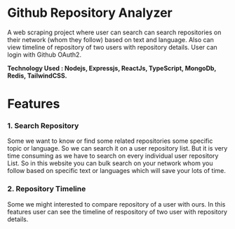# Github Repository Analyzer

A web scraping project where user can search can search repositories on their network (whom they follow) based on text and language. Also can view timeline of repository of two users with
repository details. User can login with Github OAuth2.

****Technology Used : Nodejs, Expressjs, ReactJs, TypeScript, MongoDb, Redis, TailwindCSS.****

# Features

### 1. Search Repository
Some we want to know or find some related repositories some specific topic or language. So we can search it on a user repository list. But it is very time consuming as we have to search on every individual user repository List. So in this website you can bulk search on your network whom you follow based on specific text or languages which will save your lots of time.

### 2. Repository Timeline
Some we might interested to compare repository of a user with ours. In this features user can see the timeline of respository of two user with repository details. 

